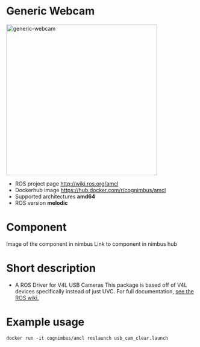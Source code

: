 # Generic Webcam

<img src="./generic-webcam/generic-webcam-driver.jpg" alt="generic-webcam" width="400"/>

* ROS project page <a href="http://wiki.ros.org/amcl">http://wiki.ros.org/amcl</a>
* Dockerhub image https://hub.docker.com/r/cognimbus/amcl
* Supported architectures <b>amd64</b>
* ROS version <b>melodic</b>


# Component
Image of the component in nimbus
Link to component in nimbus hub

# Short description
* A ROS Driver for V4L USB Cameras
This package is based off of V4L devices specifically instead of just UVC.
For full documentation, <a href="https://wiki.ros.org/usb_cam">see the ROS wiki.</a>

# Example usage
```
docker run -it cognimbus/amcl roslaunch usb_cam_clear.launch
```


